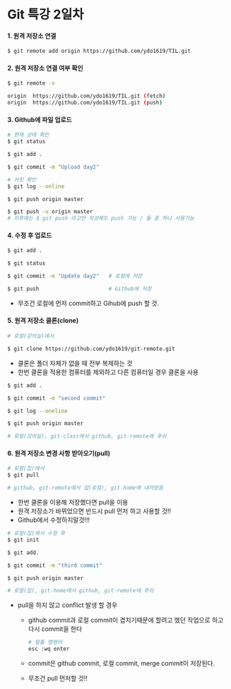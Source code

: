 # Git 특강 2일차

#### 1. 원격 저장소 연결

```bash
$ git remote add origin https://github.com/ydo1619/TIL.git
```



#### 2. 원격 저장소 연결 여부 확인

```bash
$ git remote -v

origin  https://github.com/ydo1619/TIL.git (fetch)
origin  https://github.com/ydo1619/TIL.git (push) 
```



#### 3. Github에 파일 업로드

```bash
# 현재 상태 확인
$ git status

$ git add .

$ git commit -m "Upload day2"

# 커밋 확인
$ git log --online

$ git push origin master

$ git push -u origin master
# 이후에는 $ git push 라고만 작성해도 push 가능 / 둘 중 하나 사용가능
```



#### 4. 수정 후 업로드

```bash
$ git add .

$ git status

$ git commit -m "Update day2"   # 로컬에 저장

$ git push 						# Github에 저장
```

- 무조건 로컬에 먼저 commit하고 Gihub에 push 할 것.



#### 5. 원격 저장소 클론(clone)

```bash
# 로컬(강의실)에서

$ git clone https://github.com/ydo1619/git-remote.git
```

- 클론은 폴더 자체가 없을 때 전부 복제하는 것
- 한번 클론을 적용한 컴퓨터를 제외하고 다른 컴퓨터일 경우 클론을 사용



```bash
$ git add .

$ git commit -m "second commit"

$ git log --oneline

$ git push origin master

# 로컬(강의실), git-class에서 github, git-remote에 푸쉬
```



#### 6. 원격 저장소 변경 사항 받아오기(pull)

```bash
# 로컬(집)에서
$ git pull

# github, git-remote에서 집(로컬), git-home에 내려받음
```

- 한번 클론을 이용해 저장했다면 pull을 이용
- 원격 저장소가 바뀌었으면 반드시 pull 먼저 하고 사용할 것!!
- Github에서 수정하지말것!!!

```bash
# 로컬(집)에서 수정 후
$ git init

$ git add.

$ git commit -m "third commit"

$ git push origin master

# 로컬(집), git-home에서 github, git-remote에 푸쉬
```

- pull을 하지 않고 conflict 발생 할 경우

  - github commit과 로컬 commit이 겹치기때문에 할려고 했던 작업으로 하고  다시 commit을 한다

    ```bash
    # 탈출 명령어
    esc :wq enter
    ```

  - commit은 github commit, 로컬 commit, merge commit이 저장된다.
  - 무조건 pull 먼저할 것!!

